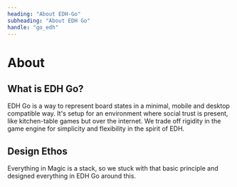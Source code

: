 ```yaml
---
heading: "About EDH-Go"
subheading: "About EDH Go"
handle: "go_edh"
---
```


# About 

## What is EDH Go?

EDH Go is a way to represent board states in a minimal, mobile and desktop compatible way. It's setup for an environment where social trust is present, like kitchen-table games but over the internet. We trade off rigidity in the game engine for simplicity and flexibility in the spirit of EDH.

## Design Ethos

Everything in Magic is a stack, so we stuck with that basic principle and designed everything in EDH Go around this.